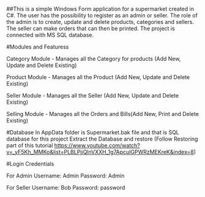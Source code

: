 ##This is a simple Windows Form application for a supermarket created in C#. The user has the possibility to register as an admin or seller. The role of the admin is to create, update and delete products, categories and sellers. The seller can make orders that can then be printed. The project is connected with MS SQL database.


#Modules and Featuress

Category Module - Manages all the Category for products (Add New, Update and Delete Existing)

Product Module - Manages all the Product (Add New, Update and Delete Existing)

Seller Module - Manages all the Seller (Add New, Update and Delete Existing)

Selling Module - Manages all the Orders and Bills(Add New, Print and Delete Existing)


#Database
In AppData folder is Supermarket.bak file and that is SQL database for this project
Extract the Database and restore (Follow Restoring part of this tutorial https://www.youtube.com/watch?v=_yF5Kh_MMKo&list=PLBLPjjQlnVXXH_1g7ApcuIGPWRzMEKreK&index=8)



#Login Credentials

For Admin
Username: Admin Password: Admin

For Seller
Username: Bob Password: password
